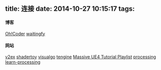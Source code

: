 title: 连接
date: 2014-10-27 10:15:17
tags:
---

#### 博客
[Oh!Coder](http://ohcoder.com/ "")
[waitingfy](http://www.waitingfy.com/ "")

#### 网站
[v2ex](http://www.v2ex.com/ "")
[shadertoy](https://www.shadertoy.com/ "")
[visualgo](http://visualgo.net/ "")
[tengine](http://tengine.taobao.org/book/ "")
[Massive UE4 Tutorial Playlist](https://www.youtube.com/playlist?list=PLZlv_N0_O1gaCL2XjKluO7N2Pmmw9pvhE)
[processing](https://processing.org/ "")
[learn-processing](http://learn.travelchinawith.me/?cat=57 "learn-processing")